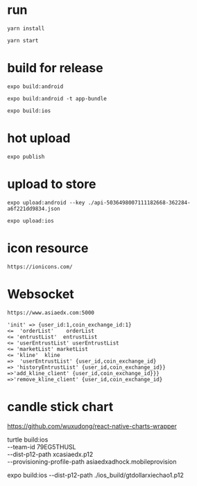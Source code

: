 # run

    yarn install
    
    yarn start


# build for release

    expo build:android
    
    expo build:android -t app-bundle
    
    expo build:ios

# hot  upload

    expo publish

# upload to store

    expo upload:android --key ./api-5036498007111182668-362284-a6f221dd9834.json
    
    expo upload:ios

# icon resource

    https://ionicons.com/
    
# Websocket
    
    https://www.asiaedx.com:5000
    
    'init' => {user_id:1,coin_exchange_id:1}
    <=  'orderList'    orderList
    <= 'entrustList'  entrustList
    <= 'userEntrustList' userEntrustList
    <= 'marketList' marketList
    <= 'kline'  kline
    =>  'userEntrustList' {user_id,coin_exchange_id}
    => 'historyEntrustList' {user_id,coin_exchange_id}}
    =>'add_kline_client' {user_id,coin_exchange_id}}}
    =>'remove_kline_client' {user_id,coin_exchange_id}
    
# candle stick chart
https://github.com/wuxudong/react-native-charts-wrapper


turtle build:ios \
  --team-id 79EG5THUSL \
  --dist-p12-path xcasiaedx.p12 \
  --provisioning-profile-path asiaedxadhock.mobileprovision
  
expo build:ios --dist-p12-path ./ios_build/gtdollarxiechao1.p12